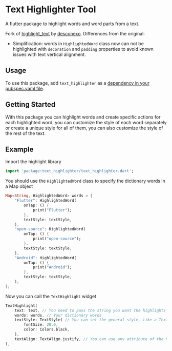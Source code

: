 # Text Highlighter Tool

A flutter package to highlight words and word parts from a text.

Fork of [highlight_text](https://github.com/desconexo/highlight_text) by [desconexo](https://github.com/desconexo).
Differences from the original:
* Simplification: words in `HighlightedWord` class now can not be highlighted with `decoration` and `padding` properties to avoid known issues with text vertical alignment.


## Usage

To use this package, add `text_highlighter` as a [dependency in your pubspec.yaml file](https://flutter.io/platform-plugins/).

## Getting Started

With this package you can highlight words and create specific actions for each highlighted word, you can customize the style of each word separately or create a unique style for all of them, you can also customize the style of the rest of the text.

## Example

Import the highlight library
``` dart
import 'package:text_highlighter/text_highlighter.dart';
```

You should use the `HighlightedWord` class to specify the dictionary words in a Map object
``` dart
Map<String, HighlightedWord> words = {
    "Flutter": HighlightedWord(
        onTap: () {
            print("Flutter");
        },
        textStyle: textStyle,
    ),
    "open-source": HighlightedWord(
        onTap: () {
            print("open-source");
        },
        textStyle: textStyle,
    ),
    "Android": HighlightedWord(
        onTap: () {
            print("Android");
        },
        textStyle: textStyle,
    ),
};
```

Now you can call the `TextHighlight` widget
``` dart
TextHighlight(
    text: text, // You need to pass the string you want the highlights
    words: words, // Your dictionary words
    textStyle: TextStyle( // You can set the general style, like a Text()
        fontSize: 20.0,
        color: Colors.black,
    ),
    textAlign: TextAlign.justify, // You can use any attribute of the RichText widget
),
```